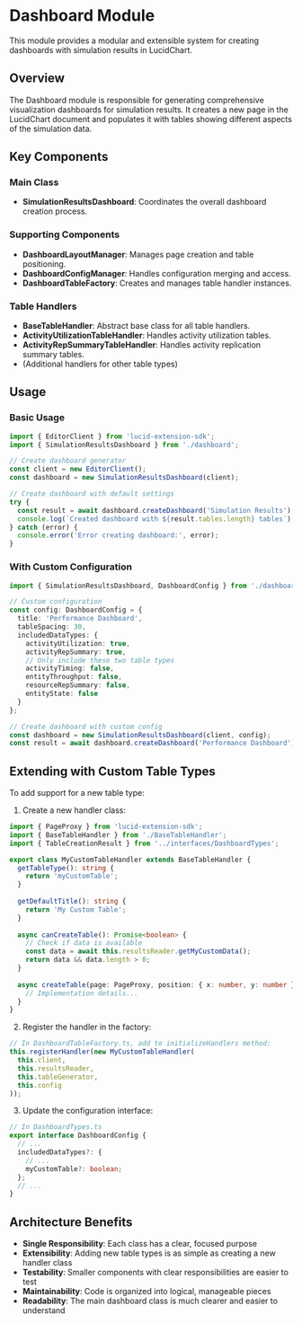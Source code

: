 # Dashboard Module

This module provides a modular and extensible system for creating dashboards with simulation results in LucidChart.

## Overview

The Dashboard module is responsible for generating comprehensive visualization dashboards for simulation results. It creates a new page in the LucidChart document and populates it with tables showing different aspects of the simulation data.

## Key Components

### Main Class

- **SimulationResultsDashboard**: Coordinates the overall dashboard creation process.

### Supporting Components

- **DashboardLayoutManager**: Manages page creation and table positioning.
- **DashboardConfigManager**: Handles configuration merging and access.
- **DashboardTableFactory**: Creates and manages table handler instances.

### Table Handlers

- **BaseTableHandler**: Abstract base class for all table handlers.
- **ActivityUtilizationTableHandler**: Handles activity utilization tables.
- **ActivityRepSummaryTableHandler**: Handles activity replication summary tables.
- (Additional handlers for other table types)

## Usage

### Basic Usage

```typescript
import { EditorClient } from 'lucid-extension-sdk';
import { SimulationResultsDashboard } from './dashboard';

// Create dashboard generator
const client = new EditorClient();
const dashboard = new SimulationResultsDashboard(client);

// Create dashboard with default settings
try {
  const result = await dashboard.createDashboard('Simulation Results');
  console.log(`Created dashboard with ${result.tables.length} tables`);
} catch (error) {
  console.error('Error creating dashboard:', error);
}
```

### With Custom Configuration

```typescript
import { SimulationResultsDashboard, DashboardConfig } from './dashboard';

// Custom configuration
const config: DashboardConfig = {
  title: 'Performance Dashboard',
  tableSpacing: 30,
  includedDataTypes: {
    activityUtilization: true,
    activityRepSummary: true,
    // Only include these two table types
    activityTiming: false,
    entityThroughput: false,
    resourceRepSummary: false,
    entityState: false
  }
};

// Create dashboard with custom config
const dashboard = new SimulationResultsDashboard(client, config);
const result = await dashboard.createDashboard('Performance Dashboard');
```

## Extending with Custom Table Types

To add support for a new table type:

1. Create a new handler class:

```typescript
import { PageProxy } from 'lucid-extension-sdk';
import { BaseTableHandler } from './BaseTableHandler';
import { TableCreationResult } from '../interfaces/DashboardTypes';

export class MyCustomTableHandler extends BaseTableHandler {
  getTableType(): string {
    return 'myCustomTable';
  }
  
  getDefaultTitle(): string {
    return 'My Custom Table';
  }
  
  async canCreateTable(): Promise<boolean> {
    // Check if data is available
    const data = await this.resultsReader.getMyCustomData();
    return data && data.length > 0;
  }
  
  async createTable(page: PageProxy, position: { x: number, y: number }): Promise<TableCreationResult> {
    // Implementation details...
  }
}
```

2. Register the handler in the factory:

```typescript
// In DashboardTableFactory.ts, add to initializeHandlers method:
this.registerHandler(new MyCustomTableHandler(
  this.client,
  this.resultsReader,
  this.tableGenerator,
  this.config
));
```

3. Update the configuration interface:

```typescript
// In DashboardTypes.ts
export interface DashboardConfig {
  // ...
  includedDataTypes?: {
    // ...
    myCustomTable?: boolean;
  };
  // ...
}
```

## Architecture Benefits

- **Single Responsibility**: Each class has a clear, focused purpose
- **Extensibility**: Adding new table types is as simple as creating a new handler class
- **Testability**: Smaller components with clear responsibilities are easier to test
- **Maintainability**: Code is organized into logical, manageable pieces
- **Readability**: The main dashboard class is much clearer and easier to understand
